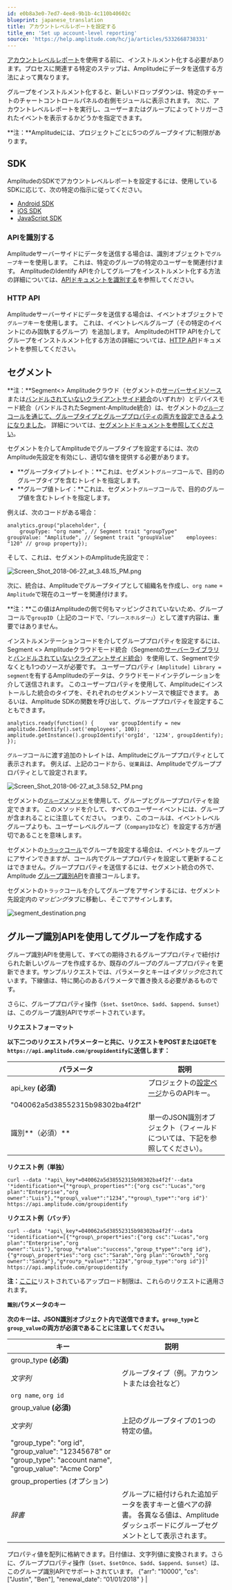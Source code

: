 ```yaml
---
id: e0b8a3e0-7ed7-4ee8-9b1b-4c110b40602c
blueprint: japanese_translation
title: アカウントレベルレポートを設定する
title_en: 'Set up account-level reporting'
source: 'https://help.amplitude.com/hc/ja/articles/5332668738331'
---
```

[アカウントレベルレポート](/docs/analytics/account-level-reporting)を使用する前に、インストルメント化する必要があります。プロセスに関連する特定のステップは、Amplitudeにデータを送信する方法によって異なります。

グループをインストルメント化すると、新しいドロップダウンは、特定のチャートのチャートコントロールパネルの右側モジュールに表示されます。 次に、アカウントレベルレポートを実行し、ユーザーまたはグループによってトリガーされたイベントを表示するかどうかを指定できます。

**注：**Amplitudeには、プロジェクトごとに5つのグループタイプに制限があります。

## SDK

AmplitudeのSDKでアカウントレベルレポートを設定するには、使用しているSDKに応じて、次の特定の指示に従ってください。

* [Android SDK](https://help.amplitude.com/hc/en-us/articles/115002935588#setting-user-groups)
* [iOS SDK](https://help.amplitude.com/hc/en-us/articles/115002278527#setting-user-groups)
* [JavaScript SDK](https://help.amplitude.com/hc/en-us/articles/115001361248#setting-user-groups)

### APIを識別する

Amplitudeサーバーサイドにデータを送信する場合は、識別オブジェクトで`グループ`キーを使用します。 これは、特定のグループの特定のユーザーを関連付けます。 AmplitudeのIdentify APIを介してグループをインストルメント化する方法の詳細については、[APIドキュメントを識別する](https://help.amplitude.com/hc/en-us/articles/205406617-Identify-API-Modify-User-Properties#keys-for-the-identification-argument)を参照してください。

### HTTP API

Amplitudeサーバーサイドにデータを送信する場合は、イベントオブジェクトで`グループ`キーを使用します。 これは、イベントレベルグループ（その特定のイベントにのみ固執するグループ）を追加します。 AmplitudeのHTTP APIを介してグループをインストルメント化する方法の詳細については、[HTTP API](/docs/apis/analytics/http-v2)ドキュメントを参照してください。

## セグメント

**注：**Segment<> Amplitudeクラウド（セグメントの[サーバーサイドソース](https://segment.com/docs/sources/#server)または[バンドルされていないクライアントサイド統合](https://help.amplitude.com/hc/en-us/articles/217934128#pros-and-cons)のいずれか）とデバイスモード統合（バンドルされたSegment-Amplitude統合）は、セグメントの[`グループ`コールを通じて、グループタイプとグループプロパティの両方を設定できるようになりました](https://segment.com/docs/spec/group/)。 詳細については、[セグメントドキュメントを参照してください](https://segment.com/docs/connections/destinations/catalog/amplitude/#group)。

セグメントを介してAmplitudeでグループタイプを設定するには、次のAmplitude先設定を有効にし、適切な値を提供する必要があります。

* **グループタイプトレイト：**これは、セグメント`グループ`コールで、目的のグループタイプを含むトレイトを指定します。
* **グループ値トレイ：**これは、セグメント`グループ`コールで、目的のグループ値を含むトレイトを指定します。

例えば、次のコードがある場合：

```
analytics.group("placeholder", {  
    groupType: "org name", // Segment trait "groupType"     groupValue: "Amplitude", // Segment trait "groupValue"    employees: "120" // group property});
```

そして、これは、セグメントのAmplitude先設定で：

![Screen_Shot_2018-06-27_at_3.48.15_PM.png](/docs/output/img/jp/screen-shot-2018-06-27-at-3-48-15-pm-png.png)

次に、統合は、Amplitudeでグループタイプとして組織名を作成し、`org name` = `Amplitude`で現在のユーザーを関連付けます。

**注：**この値はAmplitudeの側で何もマッピングされていないため、グループコールで`groupID`（上記のコードで、`「プレースホルダー」`）として渡す内容は、重要ではありません。

インストルメンテーションコードを介してグループプロパティを設定するには、Segment <> Amplitudeクラウドモード統合（Segmentの[サーバーライブラリ](https://segment.com/docs/sources/#server)と[バンドルされていないクライアントサイド統合](https://help.amplitude.com/hc/en-us/articles/217934128-Segment-Amplitude-Integration#pros-cons-of-client-side-bundled-integration)）を使用して、Segmentで少なくとも1つのソースが必要です。 ユーザープロパティ `[Amplitude] Library = segment`を有するAmplitudeのデータは、クラウドモードインテグレーションを介して送信されます。 このユーザープロパティを使用して、Amplitudeにインストールした統合のタイプを、それぞれのセグメントソースで検証できます。 あるいは、Amplitude SDKの関数を呼び出して、グループプロパティを設定することもできます。

```
analytics.ready(function() {     var groupIdentify = new amplitude.Identify().set('employees', 100);    amplitude.getInstance().groupIdentify('orgId', '1234', groupIdentify);  
});
```

`グループ`コールに渡す追加のトレイトは、Amplitudeにグループプロパティとして表示されます。 例えば、上記のコードから、`従業員`は、Amplitudeでグループプロパティとして設定されます。

![Screen_Shot_2018-06-27_at_3.58.52_PM.png](/docs/output/img/jp/screen-shot-2018-06-27-at-3-58-52-pm-png.png)

セグメントの[`グループ`メソッド](https://segment.com/docs/connections/destinations/catalog/amplitude/#group)を使用して、グループとグループプロパティを設定できます。 このメソッドを介して、すべてのユーザーイベントには、グループが含まれることに注意してください。 つまり、このコールは、イベントレベルグループよりも、ユーザーレベルグループ（`CompanyID`など）を設定する方が適切であることを意味します。

セグメントの[`トラック`コール](https://segment.com/docs/connections/destinations/catalog/amplitude/#setting-event-level-groups-using-track-calls)でグループを設定する場合は、イベントをグループにアサインできますが、コール内でグループプロパティを設定して更新することはできません。グループプロパティを送信するには、セグメント統合の外で、Amplitude [グループ識別API](https://www.docs.developers.amplitude.com/analytics/apis/group-identify-api/ "https://www.docs.developers.amplitude.com/analytics/apis/group-identify-api/")を直接コールします。

セグメントの`トラック`コールを介してグループをアサインするには、セグメント先設定内の*マッピング*タブに移動し、そこでアサインします。

![segment_destination.png](/docs/output/img/jp/segment-destination-png.png)

## グループ識別APIを使用してグループを作成する

グループ識別APIを使用して、すべての期待されるグループプロパティで紐付けられた新しいグループを作成するか、既存のグループのグループプロパティを更新できます。サンプルリクエストでは、パラメータとキーは*イタリック化*されています。下線値は、特に関心のあるパラメータで置き換える必要があるものです。

さらに、グループプロパティ操作（`$set`、`$setOnce`、`$add`、`$append`、`$unset`）は、このグループ識別APIでサポートされています。

**リクエストフォーマット**

**以下二つのリクエストパラメーターと共に、リクエストをPOSTまたはGETを`https://api.amplitude.com/groupidentify`に送信します：**

| パラメータ | **説明** |
| --- | --- |
| api\_key **(必須)** | プロジェクトの[設定ページ](https://help.amplitude.com/hc/en-us/articles/235649848#project-general-settings)からのAPIキー。
"040062a5d38552315b98302ba4f2f" |
| 識別**（必須）** | 単一のJSON識別オブジェクト（フィールドについては、下記を参照してください）。 |

**リクエスト例（単独）**

```
curl --data '*api\_key*=040062a5d38552315b98302ba4f2f'--data '*identification*={"*group\_properties*":{"org csc":"Lucas","org plan":"Enterprise","org owner":"Luis"},"*group\_value*":"1234","*group\_type*":"org id"}' https://api.amplitude.com/groupidentify
```

**リクエスト例（バッチ）**

```
curl --data '*api\_key*=040062a5d38552315b98302ba4f2f'--data '*identification*=[{"*group\_propert*ies":{"org csc":"Lucas","org plan":"Enterprise","org owner":"Luis"},"group_*v*alue":"success","group_t*ype*":"org id"},{"g*roup\_propert*ies":"org csc":"Sarah","org plan":"Growth","org owner":"Sandy"},"g*rou*p_*value*":"1234","group_type":"org id"}]' https://api.amplitude.com/groupidentify
```

**注：**[ここに](https://help.amplitude.com/hc/en-us/articles/204771828-HTTP-API#important-notes)リストされているアップロード制限は、これらのリクエストに適用されます。

**`識別`パラメータのキー**

**次のキーは、JSON識別オブジェクト内で送信できます。`group_type`と`group_value`の両方が必須であることに注意してください。**

| **キー** | **説明** |
| --- | --- |
| group\_type **(必須)**
*文字列* | グループタイプ（例。アカウントまたは会社など）
`org name`, `org id` |
| group\_value **(必須)**
*文字列* | 上記のグループタイプの1つの特定の値。
"group\_type": "org id", "group\_value": "12345678" or "group\_type": "account name", "group\_value": "Acme Corp" |
| group\_properties (オプション)
*辞書* | グループに紐付けられた追加データを表すキーと値ペアの辞書。 各異なる値は、Amplitudeダッシュボードにグループセグメントとして表示されます。
プロパティ値を配列に格納できます。日付値は、文字列値に変換されます。さらに、グループプロパティ操作（`$set`、`$setOnce`、`$add`、`$append`、`$unset`）は、このグループ識別APIでサポートされています。
{"arr": "10000", "cs": ["Justin", "Ben"], "renewal\_date": “01/01/2018" } |

## 
